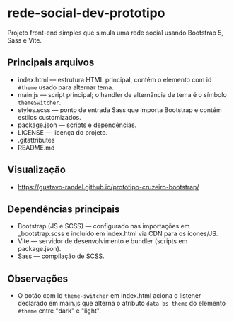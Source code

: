 # rede-social-dev-prototipo

Projeto front-end simples que simula uma rede social usando Bootstrap 5, Sass e Vite.

## Principais arquivos
- index.html — estrutura HTML principal, contém o elemento com id `#theme` usado para alternar tema.
- main.js — script principal; o handler de alternância de tema é o símbolo `themeSwitcher`.
- styles.scss — ponto de entrada Sass que importa Bootstrap e contém estilos customizados.
- package.json — scripts e dependências.
- LICENSE — licença do projeto.
- .gitattributes
- README.md

## Visualização
- https://gustavo-randel.github.io/prototipo-cruzeiro-bootstrap/

## Dependências principais
- Bootstrap (JS e SCSS) — configurado nas importações em _bootstrap.scss e incluído em index.html via CDN para os ícones/JS.
- Vite — servidor de desenvolvimento e bundler (scripts em package.json).
- Sass — compilação de SCSS.

## Observações
- O botão com id `theme-switcher` em index.html aciona o listener declarado em main.js que alterna o atributo `data-bs-theme` do elemento `#theme` entre "dark" e "light".
